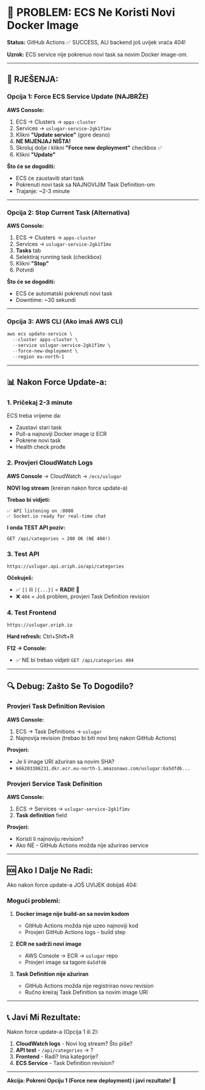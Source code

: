 # 🚨 PROBLEM: ECS Ne Koristi Novi Docker Image

**Status:** GitHub Actions ✅ SUCCESS, ALI backend još uvijek vraća 404!

**Uzrok:** ECS service nije pokrenuo novi task sa novim Docker image-om.

---

## 🎯 RJEŠENJA:

### Opcija 1: Force ECS Service Update (NAJBRŽE)

**AWS Console:**
1. ECS → Clusters → `apps-cluster`
2. Services → `uslugar-service-2gk1f1mv`
3. Klikni **"Update service"** (gore desno)
4. **NE MIJENJAJ NIŠTA!**
5. Skroluj dolje i klikni **"Force new deployment"** checkbox ✅
6. Klikni **"Update"**

**Što će se dogoditi:**
- ECS će zaustaviti stari task
- Pokrenuti novi task sa NAJNOVIJIM Task Definition-om
- Trajanje: ~2-3 minute

---

### Opcija 2: Stop Current Task (Alternativa)

**AWS Console:**
1. ECS → Clusters → `apps-cluster`
2. Services → `uslugar-service-2gk1f1mv`
3. **Tasks** tab
4. Selektiraj running task (checkbox)
5. Klikni **"Stop"**
6. Potvrdi

**Što će se dogoditi:**
- ECS će automatski pokrenuti novi task
- Downtime: ~30 sekundi

---

### Opcija 3: AWS CLI (Ako imaš AWS CLI)

```powershell
aws ecs update-service \
  --cluster apps-cluster \
  --service uslugar-service-2gk1f1mv \
  --force-new-deployment \
  --region eu-north-1
```

---

## 📊 Nakon Force Update-a:

### 1. Pričekaj 2-3 minute

ECS treba vrijeme da:
- Zaustavi stari task
- Pull-a najnoviji Docker image iz ECR
- Pokrene novi task
- Health check prođe

### 2. Provjeri CloudWatch Logs

**AWS Console** → CloudWatch → `/ecs/uslugar`

**NOVI log stream** (kreiran nakon force update-a)

**Trebao bi vidjeti:**
```
✅ API listening on :8080
✅ Socket.io ready for real-time chat
```

**I onda TEST API poziv:**
```
GET /api/categories → 200 OK (NE 404!)
```

### 3. Test API

```
https://uslugar.api.oriph.io/api/categories
```

**Očekuješ:**
- ✅ `[]` ili `[{...}]` = **RADI!** 🎉
- ❌ `404` = Još problem, provjeri Task Definition revision

### 4. Test Frontend

```
https://uslugar.oriph.io
```

**Hard refresh:** Ctrl+Shift+R

**F12 → Console:**
- ✅ NE bi trebao vidjeti `GET /api/categories 404`

---

## 🔍 Debug: Zašto Se To Dogodilo?

### Provjeri Task Definition Revision

**AWS Console:**
1. ECS → Task Definitions → `uslugar`
2. Najnovija revision (trebao bi biti novi broj nakon GitHub Actions)

**Provjeri:**
- Je li image URI ažuriran sa novim SHA?
- `666203386231.dkr.ecr.eu-north-1.amazonaws.com/uslugar:6a5dfd6...`

### Provjeri Service Task Definition

**AWS Console:**
1. ECS → Services → `uslugar-service-2gk1f1mv`
2. **Task definition** field

**Provjeri:**
- Koristi li najnoviju revision?
- Ako NE - GitHub Actions možda nije ažurirao service

---

## 🆘 Ako I Dalje Ne Radi:

Ako nakon force update-a JOŠ UVIJEK dobijaš 404:

### Mogući problemi:

1. **Docker image nije build-an sa novim kodom**
   - GitHub Actions možda nije uzeo najnoviji kod
   - Provjeri GitHub Actions logs - build step

2. **ECR ne sadrži novi image**
   - AWS Console → ECR → `uslugar` repo
   - Provjeri image sa tagom `6a5dfd6`

3. **Task Definition nije ažuriran**
   - GitHub Actions možda nije registrirao novu revision
   - Ručno kreiraj Task Definition sa novim image URI

---

## 📞 Javi Mi Rezultate:

Nakon force update-a (Opcija 1 ili 2):

1. **CloudWatch logs** - Novi log stream? Što piše?
2. **API test** - `/api/categories` → ?
3. **Frontend** - Radi? Ima kategorije?
4. **ECS Service** - Task Definition revision?

---

**Akcija: Pokreni Opciju 1 (Force new deployment) i javi rezultate!** 🚀

